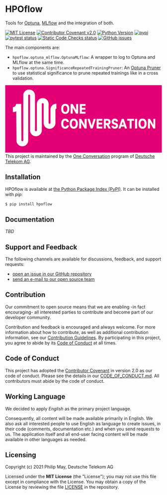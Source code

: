 # HPOflow

Tools for [Optuna](https://optuna.readthedocs.io/), [MLflow](https://www.mlflow.org/docs/latest/index.html) and the integration of both.

[![MIT License](https://img.shields.io/github/license/telekom/HPOflow)](https://github.com/telekom/HPOflow/blob/main/LICENSE)
[![Contributor Covenant v2.0](https://img.shields.io/badge/Contributor%20Covenant-v2.0%20adopted-ff69b4.svg)](https://github.com/telekom/HPOflow/blob/main/CODE_OF_CONDUCT.md)
[![Python Version](https://img.shields.io/pypi/pyversions/hpoflow)](https://www.python.org)
[![pypi](https://img.shields.io/pypi/v/hpoflow.svg)](https://pypi.python.org/pypi/hpoflow)
<br/>
[![pytest status](https://github.com/telekom/HPOflow/actions/workflows/pytest.yml/badge.svg)](https://github.com/telekom/HPOflow/actions/workflows/pytest.yml)
[![Static Code Checks status](https://github.com/telekom/HPOflow/actions/workflows/static_checks.yml/badge.svg)](https://github.com/telekom/HPOflow/actions/workflows/static_checks.yml)
[![GitHub issues](https://img.shields.io/github/issues-raw/telekom/HPOflow)](https://github.com/telekom/HPOflow/issues)

The main components are:

- `hpoflow.optuna_mlflow.OptunaMLflow`: A wrapper to log to Optuna and MLflow at the same time.
- `hpoflow.optuna.SignificanceRepeatedTrainingPruner`: An
  [Optuna Pruner](https://optuna.readthedocs.io/en/stable/reference/pruners.html)
  to use statistical significance to prune repeated trainings like in a cross validation.

![One Conversation](https://raw.githubusercontent.com/telekom/HPOflow/main/docs/source/imgs/1c-logo.png)
<br/>
This project is maintained by the [One Conversation](https://www.welove.ai/)
program of [Deutsche Telekom AG](https://www.telekom.com/).

## Installation

HPOflow is available at [the Python Package Index (PyPI)](https://pypi.org/project/hpoflow/).
It can be installed with _pip_:

```bash
$ pip install hpoflow
```

## Documentation

_TBD_

## Support and Feedback

The following channels are available for discussions, feedback, and support requests:

- [open an issue in our GitHub repository](https://github.com/telekom/HPOflow/issues/new/choose)
- [send an e-mail to our open source team](mailto:opensource@telekom.de)

## Contribution

Our commitment to open source means that we are enabling -in fact encouraging- all interested
parties to contribute and become part of our developer community.

Contribution and feedback is encouraged and always welcome. For more information about how to
contribute, as well as additional contribution information, see our
[Contribution Guidelines](https://github.com/telekom/HPOflow/blob/main/CONTRIBUTING.md).
By participating in this project, you agree to  abide by its
[Code of Conduct](https://github.com/telekom/HPOflow/blob/main/CODE_OF_CONDUCT.md) at all times.

## Code of Conduct

This project has adopted the [Contributor Covenant](https://www.contributor-covenant.org/)
in version 2.0 as our code of conduct. Please see the details in our
[CODE_OF_CONDUCT.md](https://github.com/telekom/HPOflow/blob/main/CODE_OF_CONDUCT.md).
All contributors must abide by the code of conduct.

## Working Language

We decided to apply _English_ as the primary project language.

Consequently, all content will be made available primarily in English. We also ask all interested
people to use English as language to create issues, in their code (comments, documentation etc.) and
when you send requests to us. The application itself and all end-user facing content will be made
available in other languages as needed.

## Licensing

Copyright (c) 2021 Philip May, Deutsche Telekom AG

Licensed under the **MIT License** (the "License"); you may not use this file except in compliance with the License.
You may obtain a copy of the License by reviewing the file
[LICENSE](https://github.com/telekom/HPOflow/blob/main/LICENSE) in the repository.
